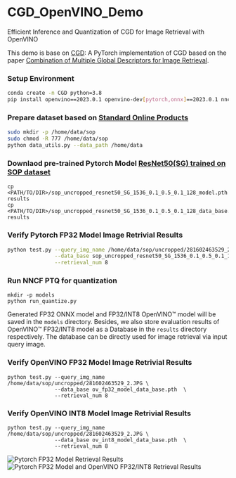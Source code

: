 # CGD_OpenVINO_Demo
Efficient Inference and Quantization of CGD for Image Retrieval with OpenVINO

This demo is base on [CGD](https://github.com/leftthomas/CGD/tree/master): A PyTorch implementation of CGD based on the paper [Combination of Multiple Global Descriptors for Image Retrieval](https://arxiv.org/abs/1903.10663v3).

### Setup Environment
```bash 
conda create -n CGD python=3.8
pip install openvino==2023.0.1 openvino-dev[pytorch,onnx]==2023.0.1 nncf==2.5.0 torch==2.0.1
```

### Prepare dataset based on [Standard Online Products](http://cvgl.stanford.edu/projects/lifted_struct)
```bash
sudo mkdir -p /home/data/sop
sudo chmod -R 777 /home/data/sop
python data_utils.py --data_path /home/data
```

### Downlaod pre-trained Pytorch Model [ResNet50(SG) trained on SOP dataset](https://github.com/leftthomas/CGD/tree/master#sop)
```
cp <PATH/TO/DIR>/sop_uncropped_resnet50_SG_1536_0.1_0.5_0.1_128_model.pth results
cp <PATH/TO/DIR>/sop_uncropped_resnet50_SG_1536_0.1_0.5_0.1_128_data_base.pth results
```

### Verify Pytorch FP32 Model Image Retrivial Results
```bash 
python test.py --query_img_name /home/data/sop/uncropped/281602463529_2.JPG \
               --data_base sop_uncropped_resnet50_SG_1536_0.1_0.5_0.1_128_data_base.pth  \
               --retrieval_num 8
```
### Run NNCF PTQ for quantization
```
mkdir -p models
python run_quantize.py
```
Generated FP32 ONNX model and FP32/INT8 OpenVINO™ model will be saved in the `models` directory. Besides, we also store evaluation results of OpenVINO™ FP32/INT8 model as a Database in the `results` directory respectively. The database can be directly used for image retrieval via input query image.

### Verify OpenVINO FP32 Model Image Retrivial Results
```
python test.py --query_img_name /home/data/sop/uncropped/281602463529_2.JPG \
               --data_base ov_fp32_model_data_base.pth  \
               --retrieval_num 8
```

### Verify OpenVINO INT8 Model Image Retrivial Results
```
python test.py --query_img_name /home/data/sop/uncropped/281602463529_2.JPG \
               --data_base ov_int8_model_data_base.pth  \
               --retrieval_num 8
```

![Pytorch FP32 Model Retrieval Results](results/pytorch_retrieval_result.png)
![Pytorch FP32 Model and OpenVINO FP32/INT8 Retrieval Results](pytorch_openvino_retrieval_result.png)

